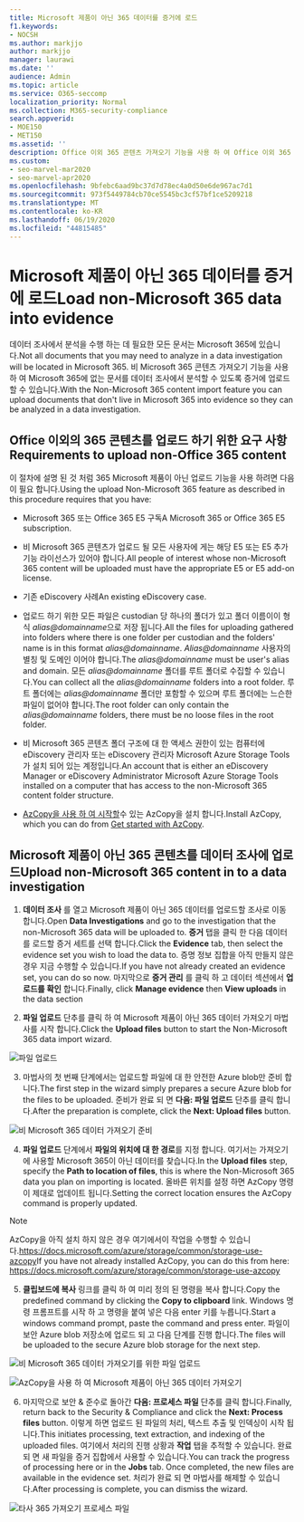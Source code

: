 ```yaml
---
title: Microsoft 제품이 아닌 365 데이터를 증거에 로드
f1.keywords:
- NOCSH
ms.author: markjjo
author: markjjo
manager: laurawi
ms.date: ''
audience: Admin
ms.topic: article
ms.service: O365-seccomp
localization_priority: Normal
ms.collection: M365-security-compliance
search.appverid:
- MOE150
- MET150
ms.assetid: ''
description: Office 이외 365 콘텐츠 가져오기 기능을 사용 하 여 Office 이외 365 문서를 데이터 조사의 증거에 업로드 하는 방법을 알아봅니다.
ms.custom:
- seo-marvel-mar2020
- seo-marvel-apr2020
ms.openlocfilehash: 9bfebc6aad9bc37d7d78ec4a0d50e6de967ac7d1
ms.sourcegitcommit: 973f5449784cb70ce5545bc3cf57bf1ce5209218
ms.translationtype: MT
ms.contentlocale: ko-KR
ms.lasthandoff: 06/19/2020
ms.locfileid: "44815485"
---
```

# <a name="load-non-microsoft-365-data-into-evidence"></a><span data-ttu-id="c6c8a-103">Microsoft 제품이 아닌 365 데이터를 증거에 로드</span><span class="sxs-lookup"><span data-stu-id="c6c8a-103">Load non-Microsoft 365 data into evidence</span></span>

<span data-ttu-id="c6c8a-104">데이터 조사에서 분석을 수행 하는 데 필요한 모든 문서는 Microsoft 365에 있습니다.</span><span class="sxs-lookup"><span data-stu-id="c6c8a-104">Not all documents that you may need to analyze in a data investigation will be located in Microsoft 365.</span></span> <span data-ttu-id="c6c8a-105">비 Microsoft 365 콘텐츠 가져오기 기능을 사용 하 여 Microsoft 365에 없는 문서를 데이터 조사에서 분석할 수 있도록 증거에 업로드할 수 있습니다.</span><span class="sxs-lookup"><span data-stu-id="c6c8a-105">With the Non-Microsoft 365 content import feature you can upload documents that don't live in Microsoft 365 into evidence so they can be analyzed in a data investigation.</span></span>

## <a name="requirements-to-upload-non-office-365-content"></a><span data-ttu-id="c6c8a-106">Office 이외의 365 콘텐츠를 업로드 하기 위한 요구 사항</span><span class="sxs-lookup"><span data-stu-id="c6c8a-106">Requirements to upload non-Office 365 content</span></span>

<span data-ttu-id="c6c8a-107">이 절차에 설명 된 것 처럼 365 Microsoft 제품이 아닌 업로드 기능을 사용 하려면 다음이 필요 합니다.</span><span class="sxs-lookup"><span data-stu-id="c6c8a-107">Using the upload Non-Microsoft 365 feature as described in this procedure requires that you have:</span></span>

- <span data-ttu-id="c6c8a-108">Microsoft 365 또는 Office 365 E5 구독</span><span class="sxs-lookup"><span data-stu-id="c6c8a-108">A Microsoft 365 or Office 365 E5 subscription.</span></span>

- <span data-ttu-id="c6c8a-109">비 Microsoft 365 콘텐츠가 업로드 될 모든 사용자에 게는 해당 E5 또는 E5 추가 기능 라이선스가 있어야 합니다.</span><span class="sxs-lookup"><span data-stu-id="c6c8a-109">All people of interest whose non-Microsoft 365 content will be uploaded must have the appropriate E5 or E5 add-on license.</span></span>

- <span data-ttu-id="c6c8a-110">기존 eDiscovery 사례</span><span class="sxs-lookup"><span data-stu-id="c6c8a-110">An existing eDiscovery case.</span></span>

- <span data-ttu-id="c6c8a-111">업로드 하기 위한 모든 파일은 custodian 당 하나의 폴더가 있고 폴더 이름이이 형식 *alias@domainname*으로 저장 됩니다.</span><span class="sxs-lookup"><span data-stu-id="c6c8a-111">All the files for uploading gathered into folders where there is one folder per custodian and the folders' name is in this format *alias@domainname*.</span></span> <span data-ttu-id="c6c8a-112">*Alias@domainname* 사용자의 별칭 및 도메인 이어야 합니다.</span><span class="sxs-lookup"><span data-stu-id="c6c8a-112">The *alias@domainname* must be user's alias and domain.</span></span> <span data-ttu-id="c6c8a-113">모든 *alias@domainname* 폴더를 루트 폴더로 수집할 수 있습니다.</span><span class="sxs-lookup"><span data-stu-id="c6c8a-113">You can collect all the *alias@domainname* folders into a root folder.</span></span> <span data-ttu-id="c6c8a-114">루트 폴더에는 *alias@domainname* 폴더만 포함할 수 있으며 루트 폴더에는 느슨한 파일이 없어야 합니다.</span><span class="sxs-lookup"><span data-stu-id="c6c8a-114">The root folder can only contain the *alias@domainname* folders, there must be no loose files in the root folder.</span></span>

- <span data-ttu-id="c6c8a-115">비 Microsoft 365 콘텐츠 폴더 구조에 대 한 액세스 권한이 있는 컴퓨터에 eDiscovery 관리자 또는 eDiscovery 관리자 Microsoft Azure Storage Tools가 설치 되어 있는 계정입니다.</span><span class="sxs-lookup"><span data-stu-id="c6c8a-115">An account that is either an eDiscovery Manager or eDiscovery Administrator Microsoft Azure Storage Tools installed on a computer that has access to the non-Microsoft 365 content folder structure.</span></span>

- <span data-ttu-id="c6c8a-116">[AzCopy을 사용 하 여 시작할](https://docs.microsoft.com/azure/storage/common/storage-use-azcopy)수 있는 AzCopy을 설치 합니다.</span><span class="sxs-lookup"><span data-stu-id="c6c8a-116">Install AzCopy, which you can do from [Get started with AzCopy](https://docs.microsoft.com/azure/storage/common/storage-use-azcopy).</span></span>

## <a name="upload-non-microsoft-365-content-in-to-a-data-investigation"></a><span data-ttu-id="c6c8a-117">Microsoft 제품이 아닌 365 콘텐츠를 데이터 조사에 업로드</span><span class="sxs-lookup"><span data-stu-id="c6c8a-117">Upload non-Microsoft 365 content in to a data investigation</span></span>

1. <span data-ttu-id="c6c8a-118">**데이터 조사** 를 열고 Microsoft 제품이 아닌 365 데이터를 업로드할 조사로 이동 합니다.</span><span class="sxs-lookup"><span data-stu-id="c6c8a-118">Open **Data Investigations** and go to the investigation that the non-Microsoft 365 data will be uploaded to.</span></span>  <span data-ttu-id="c6c8a-119">**증거** 탭을 클릭 한 다음 데이터를 로드할 증거 세트를 선택 합니다.</span><span class="sxs-lookup"><span data-stu-id="c6c8a-119">Click the **Evidence** tab, then select the evidence set you wish to load the data to.</span></span>  <span data-ttu-id="c6c8a-120">증명 정보 집합을 아직 만들지 않은 경우 지금 수행할 수 있습니다.</span><span class="sxs-lookup"><span data-stu-id="c6c8a-120">If you have not already created an evidence set, you can do so now.</span></span>  <span data-ttu-id="c6c8a-121">마지막으로 **증거 관리** 를 클릭 하 고 데이터 섹션에서 **업로드를 확인** 합니다.</span><span class="sxs-lookup"><span data-stu-id="c6c8a-121">Finally, click **Manage evidence** then **View uploads** in the data section</span></span>

2. <span data-ttu-id="c6c8a-122">**파일 업로드** 단추를 클릭 하 여 Microsoft 제품이 아닌 365 데이터 가져오기 마법사를 시작 합니다.</span><span class="sxs-lookup"><span data-stu-id="c6c8a-122">Click the **Upload files** button to start the Non-Microsoft 365 data import wizard.</span></span>

![파일 업로드](../media/574f4059-4146-4058-9df3-ec97cf28d7c7.png)

3. <span data-ttu-id="c6c8a-124">마법사의 첫 번째 단계에서는 업로드할 파일에 대 한 안전한 Azure blob만 준비 합니다.</span><span class="sxs-lookup"><span data-stu-id="c6c8a-124">The first step in the wizard simply prepares a secure Azure blob for the files to be uploaded.</span></span>  <span data-ttu-id="c6c8a-125">준비가 완료 되 면 **다음: 파일 업로드** 단추를 클릭 합니다.</span><span class="sxs-lookup"><span data-stu-id="c6c8a-125">After the preparation is complete, click the **Next: Upload files** button.</span></span>

![비 Microsoft 365 데이터 가져오기 준비](../media/0670a347-a578-454a-9b3d-e70ef47aec57.png)
 
4. <span data-ttu-id="c6c8a-127">**파일 업로드** 단계에서 **파일의 위치에 대 한 경로**를 지정 합니다. 여기서는 가져오기에 사용할 Microsoft 365이 아닌 데이터를 찾습니다.</span><span class="sxs-lookup"><span data-stu-id="c6c8a-127">In the **Upload files** step, specify the **Path to location of files**, this is where the Non-Microsoft 365 data you plan on importing is located.</span></span>  <span data-ttu-id="c6c8a-128">올바른 위치를 설정 하면 AzCopy 명령이 제대로 업데이트 됩니다.</span><span class="sxs-lookup"><span data-stu-id="c6c8a-128">Setting the correct location ensures the AzCopy command is properly updated.</span></span>

> [!NOTE]
> <span data-ttu-id="c6c8a-129">AzCopy을 아직 설치 하지 않은 경우 여기에서이 작업을 수행할 수 있습니다.https://docs.microsoft.com/azure/storage/common/storage-use-azcopy</span><span class="sxs-lookup"><span data-stu-id="c6c8a-129">If you have not already installed AzCopy, you can do this from here: https://docs.microsoft.com/azure/storage/common/storage-use-azcopy</span></span>

5. <span data-ttu-id="c6c8a-130">**클립보드에 복사** 링크를 클릭 하 여 미리 정의 된 명령을 복사 합니다.</span><span class="sxs-lookup"><span data-stu-id="c6c8a-130">Copy the predefined command by clicking the **Copy to clipboard** link.</span></span> <span data-ttu-id="c6c8a-131">Windows 명령 프롬프트를 시작 하 고 명령을 붙여 넣은 다음 enter 키를 누릅니다.</span><span class="sxs-lookup"><span data-stu-id="c6c8a-131">Start a windows command prompt, paste the command and press enter.</span></span>  <span data-ttu-id="c6c8a-132">파일이 보안 Azure blob 저장소에 업로드 되 고 다음 단계를 진행 합니다.</span><span class="sxs-lookup"><span data-stu-id="c6c8a-132">The files will be uploaded to the secure Azure blob storage for the next step.</span></span>

![비 Microsoft 365 데이터 가져오기를 위한 파일 업로드](../media/3ea53b5d-7f9b-4dfc-ba63-90a38c14d41a.png)

![AzCopy을 사용 하 여 Microsoft 제품이 아닌 365 데이터 가져오기](../media/504e2dbe-f36f-4f36-9b08-04aea85d8250.png)

6. <span data-ttu-id="c6c8a-135">마지막으로 보안 & 준수로 돌아간 **다음: 프로세스 파일** 단추를 클릭 합니다.</span><span class="sxs-lookup"><span data-stu-id="c6c8a-135">Finally, return back to the Security & Compliance and click the **Next: Process files** button.</span></span>  <span data-ttu-id="c6c8a-136">이렇게 하면 업로드 된 파일의 처리, 텍스트 추출 및 인덱싱이 시작 됩니다.</span><span class="sxs-lookup"><span data-stu-id="c6c8a-136">This initiates processing, text extraction, and indexing of the uploaded files.</span></span>  <span data-ttu-id="c6c8a-137">여기에서 처리의 진행 상황과 **작업** 탭을 추적할 수 있습니다.  완료 되 면 새 파일을 증거 집합에서 사용할 수 있습니다.</span><span class="sxs-lookup"><span data-stu-id="c6c8a-137">You can track the progress of processing here or in the **Jobs** tab.  Once completed, the new files are available in the evidence set.</span></span>  <span data-ttu-id="c6c8a-138">처리가 완료 되 면 마법사를 해제할 수 있습니다.</span><span class="sxs-lookup"><span data-stu-id="c6c8a-138">After processing is complete, you can dismiss the wizard.</span></span>

![타사 365 가져오기 프로세스 파일](../media/218b1545-416a-4a9f-9b25-3b70e8508f67.png)

